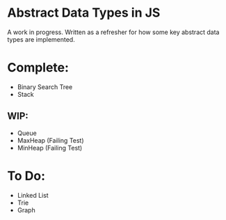 # Abstract Data Types in JS

A work in progress. Written as a refresher for how some key abstract data types are implemented.

# Complete:
* Binary Search Tree
* Stack

## WIP:
* Queue
* MaxHeap (Failing Test)
* MinHeap (Failing Test)

# To Do:
* Linked List
* Trie
* Graph
